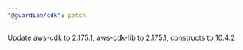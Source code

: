 ```yaml
---
"@guardian/cdk": patch
---
```


Update aws-cdk to 2.175.1, aws-cdk-lib to 2.175.1, constructs to 10.4.2

